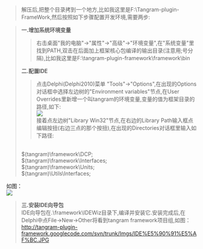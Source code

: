 > 解压后,把整个目录拷到一个地方,比如我这里是F:\Tangram-plugin-FrameWork,然后按照如下步骤配置开发环境,需要两步:<br>
<blockquote><b>一.增加系统环境变量</b><br>
<blockquote>右击桌面"我的电脑"->"属性"->"高级"->"环境变量",在"系统变量"里找到PATH,双击在后面加上框架核心包编译的输出目录(注意用;号分隔),比如我这里是F:\tangram-plugin-framework\framework\bin<br>
</blockquote><b>二.配置IDE</b><br>
<blockquote>点击Delphi(Delphi2010)菜单 "Tools"->"Options",在出现的Options对话框中选择左边树的"Environment variables"节点,在User Overrides里新增一个叫tangram的环境变量,变量的值为框架目录的路径,如下:<br>
<img src='http://tangram-plugin-framework.googlecode.com/svn/trunk/Imgs/%E9%85%8D%E7%BD%AEIDE_%E5%A2%9E%E5%8A%A0%E7%8E%AF%E5%A2%83%E5%8F%98%E9%87%8F.jpg' />
<br>
接着点左边树"Library Win32"节点,在右边的Library Path输入框点编辑按扭(右边三点的那个按扭),在出现的Directories对话框里输入如下路径:<br>
</blockquote><br>
$(tangram)\framework\DCP;<br>
$(tangram)\framework\Interfaces;<br>
$(tangram)\framework\Units;<br>
$(tangram)\Utils\Interfaces;<br></blockquote>

如图：<br>
<img src='http://tangram-plugin-framework.googlecode.com/svn/trunk/Imgs/%E9%85%8D%E7%BD%AEIDE_%E6%90%9C%E7%B4%A2%E8%B7%AF%E5%BE%84.jpg' />

<blockquote><b>三.安装IDE向导包</b><br>
IDE向导包在.\framework\IDEWiz目录下,编译并安装它.安装完成后,在Delphi中点File->New->Other将看到tangram framework项目组,如图：<br>
<a href='http://tangram-plugin-framework.googlecode.com/svn/trunk/Imgs/IDE%E5%90%91%E5%AF%BC.JPG'>http://tangram-plugin-framework.googlecode.com/svn/trunk/Imgs/IDE%E5%90%91%E5%AF%BC.JPG</a></blockquote>

<br>
